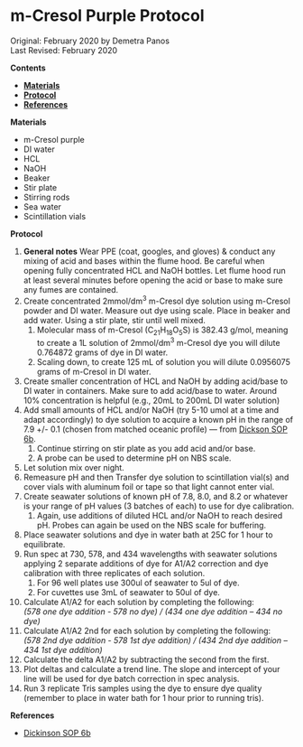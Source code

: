 # m-Cresol Purple Protocol

Original: February 2020 by Demetra Panos  
Last Revised: February 2020


**Contents**
* [**Materials**](#Materials)  
* [**Protocol**](#Protocol)
* [**References**](#References)

<a name="Materials"></a> **Materials**
* m-Cresol purple
* DI water
* HCL
* NaOH
* Beaker
* Stir plate
* Stirring rods
* Sea water
* Scintillation vials
 
<a name="Protocol"></a> **Protocol**

1. **General notes** Wear PPE (coat, googles, and gloves) & conduct any mixing of acid and bases within the flume hood. Be careful when opening fully concentrated HCL and NaOH bottles. Let flume hood run at least several minutes before opening the acid or base to make sure any fumes are contained. 
1. Create concentrated 2mmol/dm<sup>3</sup> m-Cresol dye solution using m-Cresol powder and DI water. Measure out dye using scale. Place in beaker and add water. Using a stir plate, stir until well mixed.
    1. Molecular mass of m-Cresol (C<sub>21</sub>H<sub>18</sub>O<sub>5</sub>S) is 382.43 g/mol, meaning to create a 1L solution of 2mmol/dm<sup>3</sup> m-Cresol dye you will dilute 0.764872 grams of dye in DI water.
    1. Scaling down, to create 125 mL of solution you will dilute 0.0956075 grams of m-Cresol in DI water. 
1. Create smaller concentration of HCL and NaOH by adding acid/base to DI water in containers. Make sure to add acid/base to water. Around 10% concentration is helpful (e.g., 20mL to 200mL DI water solution)
1. Add small amounts of HCL and/or NaOH (try 5-10 umol at a time and adapt accordingly) to dye solution to acquire a known pH in the range of 7.9 +/- 0.1 (chosen from matched oceanic profile) — from [Dickson SOP 6b](Spectrophotometer_Protocols/Dickinson_SOP_6b.pdf).  
    1. Continue stirring on stir plate as you add acid and/or base.  
    1. A probe can be used to determine pH on NBS scale.
1. Let solution mix over night.
1. Remeasure pH and then Transfer dye solution to scintillation vial(s) and cover vials with aluminum foil or tape so that light cannot enter vial.
1. Create seawater solutions of known pH of 7.8, 8.0, and 8.2 or whatever is your range of pH values (3 batches of each) to use for dye calibration.  
    1. Again, use additions of diluted HCL and/or NaOH to reach desired pH. Probes can again be used on the NBS scale for buffering.
1. Place seawater solutions and dye in water bath at 25C for 1 hour to equilibrate.
1. Run spec at 730, 578, and 434 wavelengths with seawater solutions applying 2 separate additions of dye for A1/A2 correction and dye calibration with three replicates of each solution.
    1. For 96 well plates use 300ul of seawater to 5ul of dye.
    1. For cuvettes use 3mL of seawater to 50ul of dye.
7. Calculate A1/A2 for each solution by completing the following:  
*(578 one dye addition - 578 no dye) / (434 one dye addition – 434 no dye)*
1. Calculate A1/A2 2nd for each solution by completing the following:  
*(578 2nd dye addition - 578 1st dye addition) / (434 2nd dye addition – 434 1st dye addition)*
1. Calculate the delta A1/A2 by subtracting the second from the first.
1. Plot deltas and calculate a trend line. The slope and intercept of your line will be used for dye batch correction in spec analysis.
1. Run 3 replicate Tris samples using the dye to ensure dye quality (remember to place in water bath for 1 hour prior to running tris).
    
<a name="References"></a> **References**

* [Dickinson SOP 6b](Dickinson_SOP_6b.pdf)
